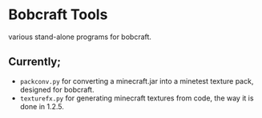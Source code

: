 # Bobcraft Tools
various stand-alone programs for bobcraft.

## Currently;
 - `packconv.py` for converting a minecraft.jar into a minetest texture pack, designed for bobcraft.
 - `texturefx.py` for generating minecraft textures from code, the way it is done in 1.2.5.